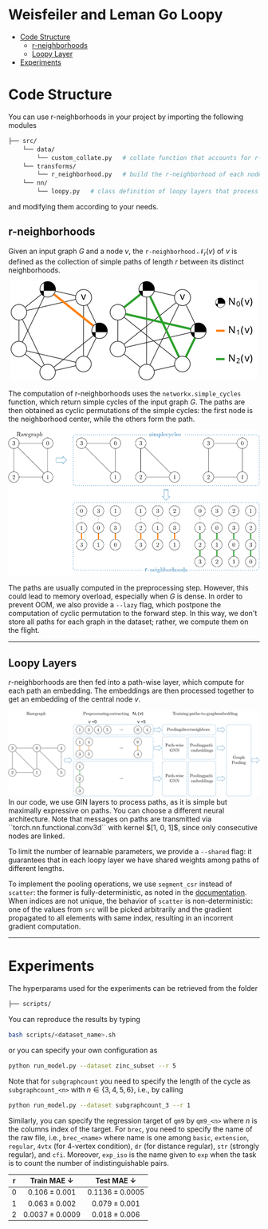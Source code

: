 # Weisfeiler and Leman Go Loopy
+ [Code Structure](#code-structure)
    - [r-neighborhoods](#r-neighborhoods)
    - [Loopy Layer](#loopy_layer)
+ [Experiments](#experiments)

# Code Structure
You can use r-neighborhoods in your project by importing the following modules
```bash
├── src/
    └── data/
        └── custom_collate.py   # collate function that accounts for r-neighborhoods
    └── transforms/
        └── r_neighborhood.py   # build the r-neighborhood of each node in the graph
    └── nn/
        └── loopy.py   # class definition of loopy layers that process r-neighborhoods
```
and modifying them according to your needs.

## r-neighborhoods
Given an input graph $G$ and a node $v$, the ``r-neighborhood`` $\mathcal{N}_r(v)$ of $v$ is defined as the collection of simple paths of length $r$ between its distinct neighborhoods.
<center>
<img src="imgs/Nr.svg">
</center>

The computation of r-neighborhoods uses the ``networkx.simple_cycles`` function, which return simple cycles of the input graph $G$. The paths are then obtained as cyclic permutations of the simple cycles: the first node is the neighborhood center, while the others form the path.
<center>
<img src="imgs/Nr_computation.svg">
</center>

The paths are usually computed in the preprocessing step. However, this could lead to memory overload, especially when $G$ is dense. In order to prevent OOM, we also provide a ``--lazy`` flag, which postpone the computation of cyclic permutation to the forward step. In this way, we don't store all paths for each graph in the dataset; rather, we compute them on the flight.

---

## Loopy Layers
$r$-neighborhoods are then fed into a path-wise layer, which compute for each path an embedding. The embeddings are then processed together to get an embedding of the central node $v$.
<center>
<img src="imgs/lMPNN.svg">
</center>
In our code, we use GIN layers to process paths, as it is simple but maximally expressive on paths. You can choose a different neural architecture. Note that messages on paths are transmitted via ``torch.nn.functional.conv3d`` with kernel $[1, 0, 1]$, since only consecutive nodes are linked.

To limit the number of learnable parameters, we provide a ``--shared`` flag: it guarantees that in each loopy layer we have shared weights among paths of different lengths.

To implement the pooling operations, we use ``segment_csr``  instead of ``scatter``: the former is fully-deterministic, as noted in the [documentation](https://pytorch-scatter.readthedocs.io/en/latest/functions/segment_csr.html). When indices are not unique, the behavior of ``scatter`` is non-deterministic: one of the values from ``src`` will be picked arbitrarily and the gradient propagated to all elements with same index, resulting in an incorrent gradient computation.

---

# Experiments

The hyperparams used for the experiments can be retrieved from the folder
```bash
├── scripts/
```
You can reproduce the results by typing
```bash
bash scripts/<dataset_name>.sh
```
or you can specify your own configuration as
```bash
python run_model.py --dataset zinc_subset --r 5
```
Note that for ``subgraphcount`` you need to specify the length of the cycle as ``subgraphcount_<n>`` with $n\in\{3, 4, 5, 6\}$, i.e., by calling
```bash
python run_model.py --dataset subgraphcount_3 --r 1
```
Similarly, you can specify the regression target of ``qm9`` by ``qm9_<n>`` where $n$ is the columns index of the target. For ``brec``, you need to specify the name of the raw file, i.e., ``brec_<name>`` where name is one among ``basic``, ``extension``, ``regular``, ``4vtx`` (for 4-vertex condition), ``dr`` (for distance regular), ``str`` (strongly regular), and ``cfi``. Moreover, ``exp_iso`` is the name given to ``exp`` when the task is to count the number of indistinguishable pairs.

|r|Train MAE $\downarrow$| Test MAE $\downarrow$|
|:--:|:--:|:--:|
|0| $0.106 \pm 0.001$ | $0.1136\pm0.0005$|
|1| $0.063 \pm 0.002$ | $0.079 \pm 0.001$|
|2| $0.0037 \pm 0.0009$ | $0.018\pm0.006$ |